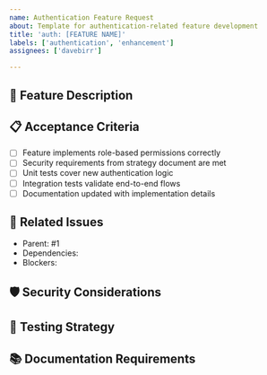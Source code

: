 ```yaml
---
name: Authentication Feature Request
about: Template for authentication-related feature development
title: 'auth: [FEATURE NAME]'
labels: ['authentication', 'enhancement']
assignees: ['davebirr']

---
```


## 🎯 Feature Description
<!-- Describe what authentication feature needs to be implemented -->

## 📋 Acceptance Criteria
- [ ] Feature implements role-based permissions correctly
- [ ] Security requirements from strategy document are met
- [ ] Unit tests cover new authentication logic
- [ ] Integration tests validate end-to-end flows
- [ ] Documentation updated with implementation details

## 🔗 Related Issues
<!-- Link to parent issue #1 and any dependent issues -->
- Parent: #1 
- Dependencies: 
- Blockers:

## 🛡️ Security Considerations
<!-- Highlight any security implications or requirements -->

## 🧪 Testing Strategy
<!-- Describe how this feature will be tested -->

## 📚 Documentation Requirements
<!-- What documentation needs to be created or updated -->
